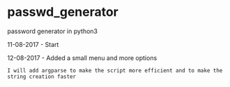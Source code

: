 # passwd_generator
password generator in python3

11-08-2017 - Start

12-08-2017 - Added a small menu and more options
    
    I will add argparse to make the script more efficient and to make the string creation faster

